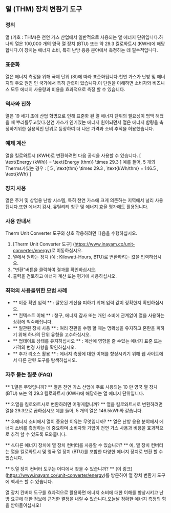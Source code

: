 ## 열 (THM) 장치 변환기 도구

### 정의
열 (기호 : THM)은 천연 가스 산업에서 일반적으로 사용되는 열 에너지 단위입니다.하나의 열은 100,000 개의 영국 열 장치 (BTU) 또는 약 29.3 킬로와트시 (KWH)에 해당합니다.이 장치는 에너지 소비, 특히 난방 응용 분야에서 측정하는 데 필수적입니다.

### 표준화
열은 에너지 측정을 위해 국제 단위 (SI)에 따라 표준화됩니다.천연 가스가 난방 및 에너지의 주요 원인 인 국가에서 특히 관련이 있습니다.이 단원을 이해하면 소비자와 비즈니스 모두 에너지 사용량과 비용을 효과적으로 측정 할 수 있습니다.

### 역사와 진화
열은 19 세기 초에 산업 혁명으로 인해 표준화 된 열 에너지 단위의 필요성이 명백 해졌을 때 뿌리를두고있다.천연 가스가 인기있는 에너지 원이되면서 열은 에너지 함량을 측정하기위한 실용적인 단위로 등장하여 더 나은 가격과 소비 추적을 허용했습니다.

### 예제 계산
열을 킬로와트시 (KWH)로 변환하려면 다음 공식을 사용할 수 있습니다.
\[ \text{Energy (kWh)} = \text{Energy (thm)} \times 29.3 \]
예를 들어, 5 개의 Therms가있는 경우 :
\[ 5 \, \text{thm} \times 29.3 \, \text{kWh/thm} = 146.5 \, \text{kWh} \]

### 장치 사용
열은 주거 및 상업용 난방 시스템, 특히 천연 가스에 크게 의존하는 지역에서 널리 사용됩니다.또한 에너지 감사, 유틸리티 청구 및 에너지 효율 평가에도 활용됩니다.

### 사용 안내서
Therm Unit Converter 도구와 상호 작용하려면 다음을 수행하십시오.
1. [Therm Unit Converter 도구] (https://www.inayam.co/unit-converter/energy)로 이동하십시오.
2. 열에서 원하는 장치 (예 : Kilowatt-Hours, BTU)로 변환하려는 값을 입력하십시오.
3. "변환"버튼을 클릭하여 결과를 확인하십시오.
4. 출력을 검토하고 에너지 계산 또는 평가에 사용하십시오.

### 최적의 사용을위한 모범 사례
- ** 이중 확인 입력 ** : 잘못된 계산을 피하기 위해 입력 값이 정확한지 확인하십시오.
- ** 컨텍스트 이해 ** : 청구, 에너지 감사 또는 개인 소비에 관계없이 열을 사용하는 상황에 익숙해집니다.
- ** 일관된 장치 사용 ** : 여러 전환을 수행 할 때는 명확성을 유지하고 혼란을 피하기 위해 하나의 단위 유형을 고수하십시오.
- ** 업데이트 상태를 유지하십시오 ** : 계산에 영향을 줄 수있는 에너지 표준 또는 가격의 변경 사항을 확인하십시오.
- ** 추가 리소스 활용 ** : 에너지 측정에 대한 이해를 향상시키기 위해 웹 사이트에서 다른 관련 도구를 탐색하십시오.

### 자주 묻는 질문 (FAQ)

** 1.열은 무엇입니까? **
열은 천연 가스 산업에 주로 사용되는 10 만 영국 열 장치 (BTU) 또는 약 29.3 킬로와트시 (KWH)에 해당하는 열 에너지 단위입니다.

** 2.열을 킬로와트시로 변환하려면 어떻게합니까? **
열을 킬로와트시로 변환하려면 열을 29.3으로 곱하십시오.예를 들어, 5 개의 열은 146.5kWh와 같습니다.

** 3.에너지 소비에서 열이 중요한 이유는 무엇입니까? **
열은 난방 응용 분야에서 에너지 소비를 측정하는 데 중요하며 소비자와 기업이 천연 가스 사용과 비용을 효과적으로 추적 할 수 있도록 도와줍니다.

** 4.다른 에너지 장치에 열 장치 컨버터를 사용할 수 있습니까? **
예, 열 장치 컨버터는 열을 킬로와트시 및 영국 열 장치 (BTU)를 포함한 다양한 에너지 장치로 변환 할 수 있습니다.

** 5.열 장치 컨버터 도구는 어디에서 찾을 수 있습니까? **
[이 링크] (https://www.inayam.co/unit-converter/energy)를 방문하여 열 장치 변환기 도구에 액세스 할 수 있습니다.

열 장치 컨버터 도구를 효과적으로 활용하면 에너지 소비에 대한 이해를 향상시키고 난방 요구에 대한 정보에 근거한 결정을 내릴 수 있습니다.오늘날 정확한 에너지 측정의 힘을 받아들이십시오!